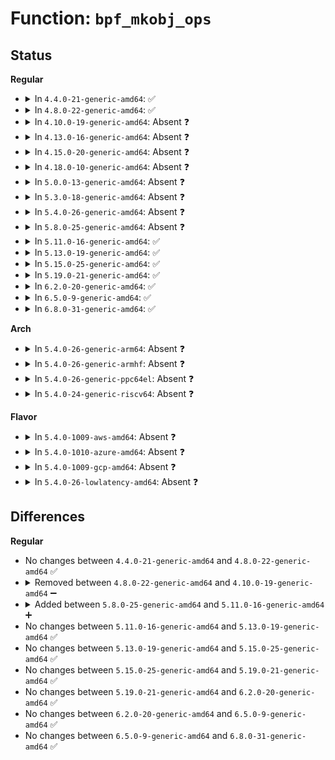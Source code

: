 # Function: <code>bpf_mkobj_ops</code>

## Status
<b>Regular</b>
<ul>
<li>
<details>
<summary>In <code>4.4.0-21-generic-amd64</code>: ✅</summary>

```c
int bpf_mkobj_ops(struct inode * dir, struct dentry * dentry, umode_t mode, const struct inode_operations * iops)
```

```json
{
  "name": "bpf_mkobj_ops",
  "collision_type": "Unique Static",
  "inline_type": "No",
  "funcs": [
    {
      "addr": 18446744071580380416,
      "name": "bpf_mkobj_ops",
      "external": false,
      "loc": "kernel/bpf/inode.c:150",
      "file": "kernel/bpf/inode.c",
      "inline": "seen, unknown",
      "caller_inline": [],
      "caller_func": []
    }
  ],
  "symbols": [
    {
      "addr": 18446744071580380416,
      "name": "bpf_mkobj_ops",
      "section": ".text",
      "bind": "STB_LOCAL",
      "size": 180
    }
  ]
}
```
</details>
</li>
<li>
<details>
<summary>In <code>4.8.0-22-generic-amd64</code>: ✅</summary>

```c
int bpf_mkobj_ops(struct inode * dir, struct dentry * dentry, umode_t mode, const struct inode_operations * iops)
```

```json
{
  "name": "bpf_mkobj_ops",
  "collision_type": "Unique Static",
  "inline_type": "No",
  "funcs": [
    {
      "addr": 18446744071580440512,
      "name": "bpf_mkobj_ops",
      "external": false,
      "loc": "kernel/bpf/inode.c:142",
      "file": "kernel/bpf/inode.c",
      "inline": "seen, unknown",
      "caller_inline": [],
      "caller_func": [
        "kernel/bpf/inode.c:bpf_mkobj",
        "kernel/bpf/inode.c:bpf_mkobj"
      ]
    }
  ],
  "symbols": [
    {
      "addr": 18446744071580440512,
      "name": "bpf_mkobj_ops",
      "section": ".text",
      "bind": "STB_LOCAL",
      "size": 109
    }
  ]
}
```
</details>
</li>
<li>
<details>
<summary>In <code>4.10.0-19-generic-amd64</code>: Absent ❓</summary>

```json
{
  "name": "bpf_mkobj_ops",
  "collision_type": "Unique Static",
  "inline_type": "Full",
  "funcs": [
    {
      "addr": 18446744071580495357,
      "name": "bpf_mkobj_ops",
      "external": false,
      "loc": "kernel/bpf/inode.c:152",
      "file": "kernel/bpf/inode.c",
      "inline": "not declared, inlined",
      "caller_inline": [
        "kernel/bpf/inode.c:bpf_mkobj",
        "kernel/bpf/inode.c:bpf_mkobj"
      ],
      "caller_func": []
    }
  ],
  "symbols": []
}
```
</details>
</li>
<li>
<details>
<summary>In <code>4.13.0-16-generic-amd64</code>: Absent ❓</summary>

```json
{
  "name": "bpf_mkobj_ops",
  "collision_type": "Unique Static",
  "inline_type": "Full",
  "funcs": [
    {
      "addr": 18446744071580523659,
      "name": "bpf_mkobj_ops",
      "external": false,
      "loc": "kernel/bpf/inode.c:153",
      "file": "kernel/bpf/inode.c",
      "inline": "not declared, inlined",
      "caller_inline": [
        "kernel/bpf/inode.c:bpf_mkobj",
        "kernel/bpf/inode.c:bpf_mkobj"
      ],
      "caller_func": []
    }
  ],
  "symbols": []
}
```
</details>
</li>
<li>
<details>
<summary>In <code>4.15.0-20-generic-amd64</code>: Absent ❓</summary>

```json
{
  "name": "bpf_mkobj_ops",
  "collision_type": "Unique Static",
  "inline_type": "Full",
  "funcs": [
    {
      "addr": 18446744071580586011,
      "name": "bpf_mkobj_ops",
      "external": false,
      "loc": "kernel/bpf/inode.c:153",
      "file": "kernel/bpf/inode.c",
      "inline": "not declared, inlined",
      "caller_inline": [
        "kernel/bpf/inode.c:bpf_mkobj",
        "kernel/bpf/inode.c:bpf_mkobj"
      ],
      "caller_func": []
    }
  ],
  "symbols": []
}
```
</details>
</li>
<li>
<details>
<summary>In <code>4.18.0-10-generic-amd64</code>: Absent ❓</summary>

```json
{
  "name": "bpf_mkobj_ops",
  "collision_type": "Unique Static",
  "inline_type": "Full",
  "funcs": [
    {
      "addr": 18446744071580680256,
      "name": "bpf_mkobj_ops",
      "external": false,
      "loc": "kernel/bpf/inode.c:309",
      "file": "kernel/bpf/inode.c",
      "inline": "not declared, inlined",
      "caller_inline": [
        "kernel/bpf/inode.c:bpf_mkmap",
        "kernel/bpf/inode.c:bpf_mkprog"
      ],
      "caller_func": []
    }
  ],
  "symbols": []
}
```
</details>
</li>
<li>
<details>
<summary>In <code>5.0.0-13-generic-amd64</code>: Absent ❓</summary>

```json
{
  "name": "bpf_mkobj_ops",
  "collision_type": "Unique Static",
  "inline_type": "Full",
  "funcs": [
    {
      "addr": 18446744071580751002,
      "name": "bpf_mkobj_ops",
      "external": false,
      "loc": "kernel/bpf/inode.c:309",
      "file": "kernel/bpf/inode.c",
      "inline": "not declared, inlined",
      "caller_inline": [
        "kernel/bpf/inode.c:bpf_mkmap",
        "kernel/bpf/inode.c:bpf_mkprog"
      ],
      "caller_func": []
    }
  ],
  "symbols": []
}
```
</details>
</li>
<li>
<details>
<summary>In <code>5.3.0-18-generic-amd64</code>: Absent ❓</summary>

```json
{
  "name": "bpf_mkobj_ops",
  "collision_type": "Unique Static",
  "inline_type": "Full",
  "funcs": [
    {
      "addr": 18446744071580833738,
      "name": "bpf_mkobj_ops",
      "external": false,
      "loc": "kernel/bpf/inode.c:306",
      "file": "kernel/bpf/inode.c",
      "inline": "not declared, inlined",
      "caller_inline": [
        "kernel/bpf/inode.c:bpf_mkmap",
        "kernel/bpf/inode.c:bpf_mkprog"
      ],
      "caller_func": []
    }
  ],
  "symbols": []
}
```
</details>
</li>
<li>
<details>
<summary>In <code>5.4.0-26-generic-amd64</code>: Absent ❓</summary>

```json
{
  "name": "bpf_mkobj_ops",
  "collision_type": "Unique Static",
  "inline_type": "Full",
  "funcs": [
    {
      "addr": 18446744071580884778,
      "name": "bpf_mkobj_ops",
      "external": false,
      "loc": "kernel/bpf/inode.c:306",
      "file": "kernel/bpf/inode.c",
      "inline": "not declared, inlined",
      "caller_inline": [
        "kernel/bpf/inode.c:bpf_mkmap",
        "kernel/bpf/inode.c:bpf_mkprog"
      ],
      "caller_func": []
    }
  ],
  "symbols": []
}
```
</details>
</li>
<li>
<details>
<summary>In <code>5.8.0-25-generic-amd64</code>: Absent ❓</summary>

```json
{
  "name": "bpf_mkobj_ops",
  "collision_type": "Unique Static",
  "inline_type": "Full",
  "funcs": [
    {
      "addr": 18446744071581025371,
      "name": "bpf_mkobj_ops",
      "external": false,
      "loc": "kernel/bpf/inode.c:329",
      "file": "kernel/bpf/inode.c",
      "inline": "not declared, inlined",
      "caller_inline": [
        "kernel/bpf/inode.c:bpf_mklink",
        "kernel/bpf/inode.c:bpf_mkmap",
        "kernel/bpf/inode.c:bpf_mkprog"
      ],
      "caller_func": []
    }
  ],
  "symbols": []
}
```
</details>
</li>
<li>
<details>
<summary>In <code>5.11.0-16-generic-amd64</code>: ✅</summary>

```c
int bpf_mkobj_ops(struct dentry * dentry, umode_t mode, void * raw, const struct inode_operations * iops, const struct file_operations * fops)
```

```json
{
  "name": "bpf_mkobj_ops",
  "collision_type": "Unique Static",
  "inline_type": "No",
  "funcs": [
    {
      "addr": 18446744071581031008,
      "name": "bpf_mkobj_ops",
      "external": false,
      "loc": "kernel/bpf/inode.c:330",
      "file": "kernel/bpf/inode.c",
      "inline": "seen, unknown",
      "caller_inline": [],
      "caller_func": [
        "kernel/bpf/inode.c:bpf_iter_link_pin_kernel",
        "kernel/bpf/inode.c:bpf_mklink",
        "kernel/bpf/inode.c:bpf_mkmap",
        "kernel/bpf/inode.c:bpf_mkprog"
      ]
    }
  ],
  "symbols": [
    {
      "addr": 18446744071581031008,
      "name": "bpf_mkobj_ops",
      "section": ".text",
      "bind": "STB_LOCAL",
      "size": 144
    }
  ]
}
```
</details>
</li>
<li>
<details>
<summary>In <code>5.13.0-19-generic-amd64</code>: ✅</summary>

```c
int bpf_mkobj_ops(struct dentry * dentry, umode_t mode, void * raw, const struct inode_operations * iops, const struct file_operations * fops)
```

```json
{
  "name": "bpf_mkobj_ops",
  "collision_type": "Unique Static",
  "inline_type": "No",
  "funcs": [
    {
      "addr": 18446744071581042256,
      "name": "bpf_mkobj_ops",
      "external": false,
      "loc": "kernel/bpf/inode.c:331",
      "file": "kernel/bpf/inode.c",
      "inline": "seen, unknown",
      "caller_inline": [],
      "caller_func": [
        "kernel/bpf/inode.c:bpf_mklink",
        "kernel/bpf/inode.c:bpf_mkmap",
        "kernel/bpf/inode.c:bpf_mkprog"
      ]
    }
  ],
  "symbols": [
    {
      "addr": 18446744071581042256,
      "name": "bpf_mkobj_ops",
      "section": ".text",
      "bind": "STB_LOCAL",
      "size": 144
    }
  ]
}
```
</details>
</li>
<li>
<details>
<summary>In <code>5.15.0-25-generic-amd64</code>: ✅</summary>

```c
int bpf_mkobj_ops(struct dentry * dentry, umode_t mode, void * raw, const struct inode_operations * iops, const struct file_operations * fops)
```

```json
{
  "name": "bpf_mkobj_ops",
  "collision_type": "Unique Static",
  "inline_type": "No",
  "funcs": [
    {
      "addr": 18446744071581265024,
      "name": "bpf_mkobj_ops",
      "external": false,
      "loc": "kernel/bpf/inode.c:331",
      "file": "kernel/bpf/inode.c",
      "inline": "seen, unknown",
      "caller_inline": [],
      "caller_func": [
        "kernel/bpf/inode.c:bpf_mklink",
        "kernel/bpf/inode.c:bpf_mkmap",
        "kernel/bpf/inode.c:bpf_mkprog"
      ]
    }
  ],
  "symbols": [
    {
      "addr": 18446744071581265024,
      "name": "bpf_mkobj_ops",
      "section": ".text",
      "bind": "STB_LOCAL",
      "size": 144
    }
  ]
}
```
</details>
</li>
<li>
<details>
<summary>In <code>5.19.0-21-generic-amd64</code>: ✅</summary>

```c
int bpf_mkobj_ops(struct dentry * dentry, umode_t mode, void * raw, const struct inode_operations * iops, const struct file_operations * fops)
```

```json
{
  "name": "bpf_mkobj_ops",
  "collision_type": "Unique Static",
  "inline_type": "No",
  "funcs": [
    {
      "addr": 18446744071581556096,
      "name": "bpf_mkobj_ops",
      "external": false,
      "loc": "kernel/bpf/inode.c:331",
      "file": "kernel/bpf/inode.c",
      "inline": "seen, unknown",
      "caller_inline": [],
      "caller_func": [
        "kernel/bpf/inode.c:bpf_mklink",
        "kernel/bpf/inode.c:bpf_mkmap",
        "kernel/bpf/inode.c:bpf_mkprog"
      ]
    }
  ],
  "symbols": [
    {
      "addr": 18446744071581556096,
      "name": "bpf_mkobj_ops",
      "section": ".text",
      "bind": "STB_LOCAL",
      "size": 159
    }
  ]
}
```
</details>
</li>
<li>
<details>
<summary>In <code>6.2.0-20-generic-amd64</code>: ✅</summary>

```c
int bpf_mkobj_ops(struct dentry * dentry, umode_t mode, void * raw, const struct inode_operations * iops, const struct file_operations * fops)
```

```json
{
  "name": "bpf_mkobj_ops",
  "collision_type": "Unique Static",
  "inline_type": "No",
  "funcs": [
    {
      "addr": 18446744071581928400,
      "name": "bpf_mkobj_ops",
      "external": false,
      "loc": "kernel/bpf/inode.c:331",
      "file": "kernel/bpf/inode.c",
      "inline": "seen, unknown",
      "caller_inline": [],
      "caller_func": [
        "kernel/bpf/inode.c:bpf_mklink",
        "kernel/bpf/inode.c:bpf_mkmap",
        "kernel/bpf/inode.c:bpf_mkprog"
      ]
    }
  ],
  "symbols": [
    {
      "addr": 18446744071581928400,
      "name": "bpf_mkobj_ops",
      "section": ".text",
      "bind": "STB_LOCAL",
      "size": 159
    }
  ]
}
```
</details>
</li>
<li>
<details>
<summary>In <code>6.5.0-9-generic-amd64</code>: ✅</summary>

```c
int bpf_mkobj_ops(struct dentry * dentry, umode_t mode, void * raw, const struct inode_operations * iops, const struct file_operations * fops)
```

```json
{
  "name": "bpf_mkobj_ops",
  "collision_type": "Unique Static",
  "inline_type": "No",
  "funcs": [
    {
      "addr": 18446744071582111808,
      "name": "bpf_mkobj_ops",
      "external": false,
      "loc": "kernel/bpf/inode.c:331",
      "file": "kernel/bpf/inode.c",
      "inline": "seen, unknown",
      "caller_inline": [],
      "caller_func": [
        "kernel/bpf/inode.c:bpf_mklink",
        "kernel/bpf/inode.c:bpf_mkmap",
        "kernel/bpf/inode.c:bpf_mkprog"
      ]
    }
  ],
  "symbols": [
    {
      "addr": 18446744071582111808,
      "name": "bpf_mkobj_ops",
      "section": ".text",
      "bind": "STB_LOCAL",
      "size": 221
    }
  ]
}
```
</details>
</li>
<li>
<details>
<summary>In <code>6.8.0-31-generic-amd64</code>: ✅</summary>

```c
int bpf_mkobj_ops(struct dentry * dentry, umode_t mode, void * raw, const struct inode_operations * iops, const struct file_operations * fops)
```

```json
{
  "name": "bpf_mkobj_ops",
  "collision_type": "Unique Static",
  "inline_type": "No",
  "funcs": [
    {
      "addr": 18446744071582252032,
      "name": "bpf_mkobj_ops",
      "external": false,
      "loc": "kernel/bpf/inode.c:328",
      "file": "kernel/bpf/inode.c",
      "inline": "seen, unknown",
      "caller_inline": [],
      "caller_func": [
        "kernel/bpf/inode.c:bpf_mklink",
        "kernel/bpf/inode.c:bpf_mkmap",
        "kernel/bpf/inode.c:bpf_mkprog"
      ]
    }
  ],
  "symbols": [
    {
      "addr": 18446744071582252032,
      "name": "bpf_mkobj_ops",
      "section": ".text",
      "bind": "STB_LOCAL",
      "size": 302
    }
  ]
}
```
</details>
</li>
</ul>
<b>Arch</b>
<ul>
<li>
<details>
<summary>In <code>5.4.0-26-generic-arm64</code>: Absent ❓</summary>

```json
{
  "name": "bpf_mkobj_ops",
  "collision_type": "Unique Static",
  "inline_type": "Full",
  "funcs": [
    {
      "addr": 18446603336492210832,
      "name": "bpf_mkobj_ops",
      "external": false,
      "loc": "kernel/bpf/inode.c:306",
      "file": "kernel/bpf/inode.c",
      "inline": "not declared, inlined",
      "caller_inline": [
        "kernel/bpf/inode.c:bpf_mkmap",
        "kernel/bpf/inode.c:bpf_mkprog"
      ],
      "caller_func": []
    }
  ],
  "symbols": []
}
```
</details>
</li>
<li>
<details>
<summary>In <code>5.4.0-26-generic-armhf</code>: Absent ❓</summary>

```json
{
  "name": "bpf_mkobj_ops",
  "collision_type": "Unique Static",
  "inline_type": "Full",
  "funcs": [
    {
      "addr": 3226108356,
      "name": "bpf_mkobj_ops",
      "external": false,
      "loc": "kernel/bpf/inode.c:306",
      "file": "kernel/bpf/inode.c",
      "inline": "not declared, inlined",
      "caller_inline": [
        "kernel/bpf/inode.c:bpf_mkmap",
        "kernel/bpf/inode.c:bpf_mkprog"
      ],
      "caller_func": []
    }
  ],
  "symbols": []
}
```
</details>
</li>
<li>
<details>
<summary>In <code>5.4.0-26-generic-ppc64el</code>: Absent ❓</summary>

```json
{
  "name": "bpf_mkobj_ops",
  "collision_type": "Unique Static",
  "inline_type": "Full",
  "funcs": [
    {
      "addr": 13835058055285431268,
      "name": "bpf_mkobj_ops",
      "external": false,
      "loc": "kernel/bpf/inode.c:306",
      "file": "kernel/bpf/inode.c",
      "inline": "not declared, inlined",
      "caller_inline": [
        "kernel/bpf/inode.c:bpf_mkmap",
        "kernel/bpf/inode.c:bpf_mkprog"
      ],
      "caller_func": []
    }
  ],
  "symbols": []
}
```
</details>
</li>
<li>
<details>
<summary>In <code>5.4.0-24-generic-riscv64</code>: Absent ❓</summary>

```json
{
  "name": "bpf_mkobj_ops",
  "collision_type": "Unique Static",
  "inline_type": "Full",
  "funcs": [
    {
      "addr": 18446743936272359670,
      "name": "bpf_mkobj_ops",
      "external": false,
      "loc": "kernel/bpf/inode.c:306",
      "file": "kernel/bpf/inode.c",
      "inline": "not declared, inlined",
      "caller_inline": [
        "kernel/bpf/inode.c:bpf_mkmap",
        "kernel/bpf/inode.c:bpf_mkprog"
      ],
      "caller_func": []
    }
  ],
  "symbols": []
}
```
</details>
</li>
</ul>
<b>Flavor</b>
<ul>
<li>
<details>
<summary>In <code>5.4.0-1009-aws-amd64</code>: Absent ❓</summary>

```json
{
  "name": "bpf_mkobj_ops",
  "collision_type": "Unique Static",
  "inline_type": "Full",
  "funcs": [
    {
      "addr": 18446744071580853578,
      "name": "bpf_mkobj_ops",
      "external": false,
      "loc": "kernel/bpf/inode.c:306",
      "file": "kernel/bpf/inode.c",
      "inline": "not declared, inlined",
      "caller_inline": [
        "kernel/bpf/inode.c:bpf_mkmap",
        "kernel/bpf/inode.c:bpf_mkprog"
      ],
      "caller_func": []
    }
  ],
  "symbols": []
}
```
</details>
</li>
<li>
<details>
<summary>In <code>5.4.0-1010-azure-amd64</code>: Absent ❓</summary>

```json
{
  "name": "bpf_mkobj_ops",
  "collision_type": "Unique Static",
  "inline_type": "Full",
  "funcs": [
    {
      "addr": 18446744071580799754,
      "name": "bpf_mkobj_ops",
      "external": false,
      "loc": "kernel/bpf/inode.c:306",
      "file": "kernel/bpf/inode.c",
      "inline": "not declared, inlined",
      "caller_inline": [
        "kernel/bpf/inode.c:bpf_mkmap",
        "kernel/bpf/inode.c:bpf_mkprog"
      ],
      "caller_func": []
    }
  ],
  "symbols": []
}
```
</details>
</li>
<li>
<details>
<summary>In <code>5.4.0-1009-gcp-amd64</code>: Absent ❓</summary>

```json
{
  "name": "bpf_mkobj_ops",
  "collision_type": "Unique Static",
  "inline_type": "Full",
  "funcs": [
    {
      "addr": 18446744071580844826,
      "name": "bpf_mkobj_ops",
      "external": false,
      "loc": "kernel/bpf/inode.c:306",
      "file": "kernel/bpf/inode.c",
      "inline": "not declared, inlined",
      "caller_inline": [
        "kernel/bpf/inode.c:bpf_mkmap",
        "kernel/bpf/inode.c:bpf_mkprog"
      ],
      "caller_func": []
    }
  ],
  "symbols": []
}
```
</details>
</li>
<li>
<details>
<summary>In <code>5.4.0-26-lowlatency-amd64</code>: Absent ❓</summary>

```json
{
  "name": "bpf_mkobj_ops",
  "collision_type": "Unique Static",
  "inline_type": "Full",
  "funcs": [
    {
      "addr": 18446744071580903114,
      "name": "bpf_mkobj_ops",
      "external": false,
      "loc": "kernel/bpf/inode.c:306",
      "file": "kernel/bpf/inode.c",
      "inline": "not declared, inlined",
      "caller_inline": [
        "kernel/bpf/inode.c:bpf_mkmap",
        "kernel/bpf/inode.c:bpf_mkprog"
      ],
      "caller_func": []
    }
  ],
  "symbols": []
}
```
</details>
</li>
</ul>

## Differences
<b>Regular</b>
<ul>
<li>
No changes between <code>4.4.0-21-generic-amd64</code> and <code>4.8.0-22-generic-amd64</code> ✅
</li>
<li>
<details>
<summary>Removed between <code>4.8.0-22-generic-amd64</code> and <code>4.10.0-19-generic-amd64</code> ➖</summary>

```c
int bpf_mkobj_ops(struct inode * dir, struct dentry * dentry, umode_t mode, const struct inode_operations * iops)
```
</details>
</li>
<li>
<details>
<summary>Added between <code>5.8.0-25-generic-amd64</code> and <code>5.11.0-16-generic-amd64</code> ➕</summary>

```c
int bpf_mkobj_ops(struct dentry * dentry, umode_t mode, void * raw, const struct inode_operations * iops, const struct file_operations * fops)
```
</details>
</li>
<li>
No changes between <code>5.11.0-16-generic-amd64</code> and <code>5.13.0-19-generic-amd64</code> ✅
</li>
<li>
No changes between <code>5.13.0-19-generic-amd64</code> and <code>5.15.0-25-generic-amd64</code> ✅
</li>
<li>
No changes between <code>5.15.0-25-generic-amd64</code> and <code>5.19.0-21-generic-amd64</code> ✅
</li>
<li>
No changes between <code>5.19.0-21-generic-amd64</code> and <code>6.2.0-20-generic-amd64</code> ✅
</li>
<li>
No changes between <code>6.2.0-20-generic-amd64</code> and <code>6.5.0-9-generic-amd64</code> ✅
</li>
<li>
No changes between <code>6.5.0-9-generic-amd64</code> and <code>6.8.0-31-generic-amd64</code> ✅
</li>
</ul>
